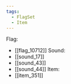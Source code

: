 ```yaml
---
tags:
  - FlagSet
  - Item
---
```

Flag:
- [[flag_10712]]
Sound:
- [[sound_17]]
- [[sound_43]]
- [[sound_44]]
Item:
- [[item_351]]
